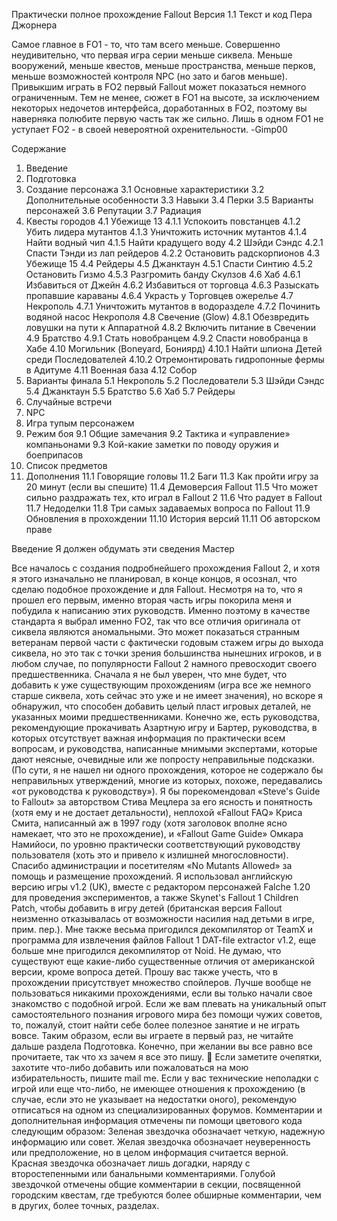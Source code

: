 Практически полное прохождение Fallout
Версия 1.1
Текст и код Пера Джорнера

Самое главное в FO1 - то, что там всего меньше. Совершенно неудивительно, что первая игра серии меньше сиквела. Меньше вооружений, меньше квестов, меньше пространства, меньше перков, меньше возможностей контроля NPC (но зато и багов меньше). Привыкшим играть в FO2 первый Fallout может показаться немного ограниченным. Тем не менее, сюжет в FO1 на высоте, за исключением некоторых недочетов интерфейса, доработанных в FO2, поэтому вы наверняка полюбите первую часть так же сильно. Лишь в одном FO1 не уступает FO2 - в своей невероятной охренительности.
-Gimp00

Содержание
1. Введение
2. Подготовка
3. Создание персонажа
3.1 Основные характеристики
3.2 Дополнительные особенности
3.3 Навыки
3.4 Перки
3.5 Варианты персонажей
3.6 Репутации
3.7 Радиация
4. Квесты городов
4.1 Убежище 13
4.1.1 Успокоить повстанцев
4.1.2 Убить лидера мутантов
4.1.3 Уничтожить источник мутантов
4.1.4 Найти водный чип
4.1.5 Найти крадущего воду
4.2 Шэйди Сэндс
4.2.1 Спасти Тэнди из лап рейдеров
4.2.2 Остановить радскорпионов
4.3 Убежище 15
4.4 Рейдеры
4.5 Джанктаун
4.5.1 Спасти Синтию
4.5.2 Остановить Гизмо
4.5.3 Разгромить банду Скулзов
4.6 Хаб
4.6.1 Избавиться от Джейн
4.6.2 Избавиться от торговца
4.6.3 Разыскать пропавшие караваны
4.6.4 Украсть у Торговцев ожерелье
4.7 Некрополь
4.7.1 Уничтожить мутантов в водоразделе
4.7.2 Починить водяной насос Некрополя
4.8 Свечение (Glow)
4.8.1 Обезвредить ловушки на пути к Аппаратной
4.8.2 Включить питание в Свечении
4.9 Братство
4.9.1 Стать новобранцем
4.9.2 Спасти новобранца в Хабе
4.10 Могильник (Boneyard, Бониярд)
4.10.1 Найти шпиона Детей среди Последователей
4.10.2 Отремонтировать гидропонные фермы в Адитуме
4.11 Военная база
4.12 Собор
5. Варианты финала
5.1 Некрополь
5.2 Последователи
5.3 Шэйди Сэндс
5.4 Джанктаун
5.5 Братство
5.6 Хаб
5.7 Рейдеры
6. Случайные встречи
7. NPC
8. Игра тупым персонажем
9. Режим боя
9.1 Общие замечания
9.2 Тактика и «управление» компаньонами
9.3 Кой-какие заметки по поводу оружия и боеприпасов
10. Список предметов
11. Дополнения
11.1 Говорящие головы
11.2 Баги
11.3 Как пройти игру за 20 минут (если вы спешите)
11.4 Демоверсия Fallout
11.5 Что может сильно раздражать тех, кто играл в Fallout 2
11.6 Что радует в Fallout
11.7 Недоделки
11.8 Три самых задаваемых вопроса по Fallout
11.9 Обновления в прохождении
11.10 История версий
11.11 Об авторском праве

Введение
Я должен обдумать эти сведения
Мастер

Все началось с создания подробнейшего прохождения Fallout 2, и хотя я этого изначально не планировал, в конце концов, я осознал, что сделаю подобное прохождение и для Fallout. Несмотря на то, что я прошел его первым, именно вторая часть игры покорила меня и побудила к написанию этих руководств. Именно поэтому в качестве стандарта я выбрал именно FO2, так что все отличия оригинала от сиквела являются аномальными. Это может показаться странным ветеранам первой части с фактически годовым стажем игры до выхода сиквела, но это так с точки зрения большинства нынешних игроков, и в любом случае, по популярности Fallout 2 намного превосходит своего предшественника.
Сначала я не был уверен, что мне будет, что добавить к уже существующим прохождениям (игра все же немного старше сиквела, хоть сейчас это уже и не имеет значения), но вскоре я обнаружил, что способен добавить целый пласт игровых деталей, не указанных моими предшественниками. Конечно же, есть руководства, рекомендующие прокачивать Азартную игру и Бартер, руководства, в которых отсутствует важная информация по практически всем вопросам, и руководства, написанные мнимыми экспертами, которые дают неясные, очевидные или же попросту неправильные подсказки. (По сути, я не нашел ни одного прохождения, которое не содержало бы неправильных утверждений, многие из которых, похоже, передавались «от руководства к руководству»).
Я бы порекомендовал «Steve's Guide to Fallout» за авторством Стива Мецлера за его ясность и понятность (хотя ему и не достает детальности), неплохой «Fallout FAQ» Криса Смита, написанный аж в 1997 году (хотя заголовок вполне ясно намекает, что это не прохождение), и «Fallout Game Guide» Омкара Намийоси, по уровню практически соответствующий руководству пользователя (хоть это и привело к излишней многословности). Спасибо администрации и посетителям «No Mutants Allowed» за помощь и размещение прохождений.
Я использовал английскую версию игры v1.2 (UK), вместе с редактором персонажей Falche 1.20 для проведения экспериментов, а также Skynet's Fallout 1 Children Patch, чтобы добавить в игру детей (британская версия Fallout неизменно отказывалась от возможности насилия над детьми в игре, прим. пер.). Мне также весьма пригодился декомпилятор от TeamX и программа для извлечения файлов Fallout 1 DAT-file extractor v1.2, еще больше мне пригодился декомпилятор от Noid. Не думаю, что существуют еще какие-либо существенные отличия от американской версии, кроме вопроса детей.
Прошу вас также учесть, что в прохождении присутствует множество спойлеров. Лучше вообще не пользоваться никакими прохождениями, если вы только начали свое знакомство с подобной игрой. Если же вам плевать на уникальный опыт самостоятельного познания игрового мира без помощи чужих советов, то, пожалуй, стоит найти себе более полезное занятие и не играть вовсе. Таким образом, если вы играете в первый раз, не читайте дальше раздела Подготовка. Конечно, при желании вы все равно все прочитаете, так что хз зачем я все это пишу. 
Если заметите очепятки, захотите что-либо добавить или пожаловаться на мою избирательность, пишите mail me. Если у вас технические неполадки с игрой или еще что-либо, не имеющее отношения к прохождению (в случае, если это не указывает на недостатки оного), рекомендую отписаться на одном из специализированных форумов.
Комментарии и дополнительная информация отмечены пи помощи цветового кода следующим образом:
 Зеленая звездочка обозначает четкую, надежную информацию или совет.
 Желая звездочка обозначает неуверенность или предположение, но в целом информация считается верной.
 Красная звездочка обозначает лишь догадки, наряду с второстепенными или банальными комментариями.
 Голубой звездочкой отмечены общие комментарии в секции, посвященной городским квестам, где требуются более обширные комментарии, чем в других, более точных, разделах.
